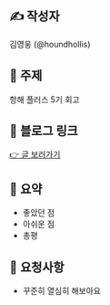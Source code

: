 ## ✍️ 작성자

김영웅 (@houndhollis)

## 📌 주제

항해 플러스 5기 회고

## 🔗 블로그 링크

[👉 글 보러가기](https://velog.io/@houndhollis/%ED%95%AD%ED%95%B4-%ED%94%8C%EB%9F%AC%EC%8A%A4-%ED%94%84%EB%A1%A0%ED%8A%B8%EC%97%94%EB%93%9C-%ED%9B%84%EA%B8%B0-5%EA%B8%B0-%EB%93%9C%EB%94%94%EC%96%B4-%EC%88%98%EB%A3%8C)

## 📝 요약

- 좋았던 점
- 아쉬운 점
- 총평

## 🤝 요청사항

- 꾸준히 열심히 해보아요
